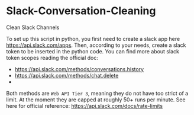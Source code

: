 # Slack-Conversation-Cleaning
Clean Slack Channels

To set up this script in python, you first need to create a slack app here https://api.slack.com/apps.
Then, according to your needs, create a slack token to be inserted in the python code. You can find more about slack token scopes reading the official doc:
- https://api.slack.com/methods/conversations.history
- https://api.slack.com/methods/chat.delete
- 
Both methods are ```Web API Tier 3```, meaning they do not have too strict of a limit. At the moment they are capped at roughly 50+ runs per minute. See here for official reference: https://api.slack.com/docs/rate-limits
